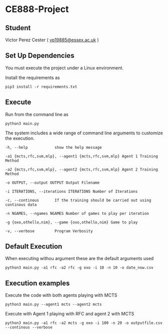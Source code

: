 # CE888-Project

## Student

Victor Perez Cester ( vp19885@essex.ac.uk )

## Set Up Dependencies

You must execute the project under a Linux environment.

Install the requirements as 

    pip3 install -r requirements.txt

## Execute 

Run from the command line as

    python3 main.py 

The system includes a wide range of command line arguments to customize the execution.

    -h, --help            show the help message

    -a1 {mcts,rfc,svm,mlp}, --agent1 {mcts,rfc,svm,mlp} Agent 1 Training Method

    -a2 {mcts,rfc,svm,mlp}, --agent2 {mcts,rfc,svm,mlp} Agent 2 Training Method

    -o OUTPUT, --output OUTPUT Output Filename

    -i ITERATIONS, --iterations ITERATIONS Number of Iterations

    -c, --continous       If the training should be carried out using continous data

    -n NGAMES, --ngames NGAMES Number of games to play per iteration

    -g {oxo,othello,nim}, --game {oxo,othello,nim} Game to play

    -v, --verbose         Program Verbosity

## Default Execution
When executing withou argument these are the default arguments used

    python3 main.py -a1 rfc -a2 rfc -g oxo -i 10 -n 10 -o date_now.csv

## Execution examples

Execute the code with both agents playing with MCTS

    python3 main.py --agent1 mcts --agent2 mcts


Execute with Agent 1 playing with RFC and agent 2 with MCTS

    python3 main.py -a1 rfc -a2 mcts -g oxo -i 100 -n 20 -o outputfile.csv --continous --verbose